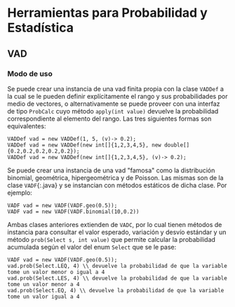# Herramientas para Probabilidad y Estadística 
## VAD
### Modo de uso
Se puede crear una instancia de una vad finita propia con la clase `VADDef` a la cual se le pueden definir explícitamente el rango y sus probabilidades por medio de vectores, o alternativamente se puede proveer con una interfaz de tipo `ProbCalc` cuyo método `apply(int value)` devuelve la probabilidad correspondiente al elemento del rango. Las tres siguientes formas son equivalentes:
```
VADDef vad = new VADDef(1, 5, (v)-> 0.2);
VADDef vad = new VADDef(new int[]{1,2,3,4,5}, new double[]{0.2,0.2,0.2,0.2,0.2});
VADDef vad = new VADDef(new int[]{1,2,3,4,5}, (v)-> 0.2);
```
Se puede crear una instancia de una vad "famosa" como la distribución binomial, geométrica, hipergeométrica y de Poisson. Las mismas son de la clase `VADF`{:.java} y se instancian con métodos estáticos de dicha clase. Por ejemplo:
```
VADF vad = new VADF(VADF.geo(0.5));
VADF vad = new VADF(VADF.binomial(10,0.2))
```
Ambas clases anteriores extienden de `VADC`, por lo cual tienen métodos de instancia para consultar el valor esperado, variación y desvío estándar y un método `prob(Select s, int value)` que permite calcular la probabilidad acumulada según el valor del enum `Select` que se le pase:
```
VADF vad = new VADF(VADF.geo(0.5));
vad.prob(Select.LEQ, 4) \\ devuelve la probabilidad de que la variable tome un valor menor o igual a 4
vad.prob(Select.LES, 4) \\ devuelve la probabilidad de que la variable tome un valor menor a 4
vad.prob(Select.EQ, 4) \\ devuelve la probabilidad de que la variable tome un valor igual a 4
```
